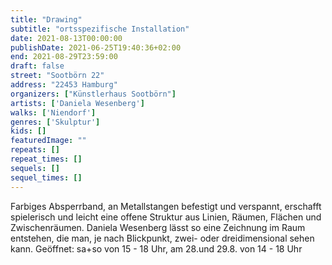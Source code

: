 ```yaml
---
title: "Drawing"
subtitle: "ortsspezifische Installation"
date: 2021-08-13T00:00:00
publishDate: 2021-06-25T19:40:36+02:00
end: 2021-08-29T23:59:00
draft: false
street: "Sootbörn 22"
address: "22453 Hamburg"
organizers: ["Künstlerhaus Sootbörn"]
artists: ['Daniela Wesenberg']
walks: ['Niendorf']
genres: ['Skulptur']
kids: []
featuredImage: ""
repeats: []
repeat_times: []
sequels: []
sequel_times: []
---
```


Farbiges Absperrband, an Metallstangen befestigt und verspannt, erschafft spielerisch und leicht eine offene Struktur aus Linien, Räumen, Flächen und Zwischenräumen. Daniela Wesenberg lässt so eine Zeichnung im Raum entstehen, die man, je nach Blickpunkt, zwei- oder dreidimensional sehen kann. Geöffnet: sa+so von 15 - 18 Uhr, am 28.und 29.8. von 14 - 18 Uhr